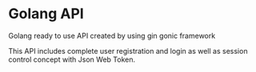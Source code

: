 # Golang API
Golang ready to use API created by using gin gonic framework
 
This API includes complete user registration and login  as well as session control concept with Json Web Token.
